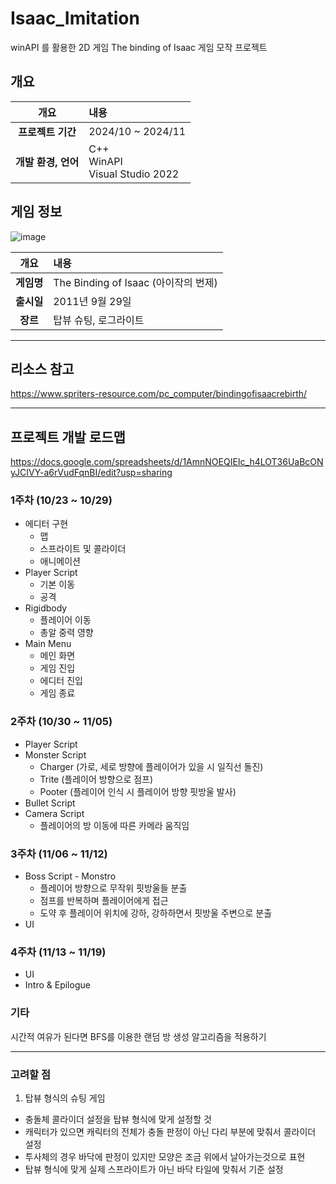 # Isaac_Imitation
winAPI 를 활용한 2D 게임 The binding of Isaac 게임 모작 프로젝트

## 개요
| 개요 | 내용 |
|:--------:|:--------|
| **프로젝트 기간** | 2024/10 ~ 2024/11 |
| **개발 환경, 언어** | C++ </br> WinAPI </br> Visual Studio 2022|

## 게임 정보
![image](https://github.com/user-attachments/assets/548b3589-6f24-47ec-9706-9487e55fcf90)

| 개요 | 내용 |
|:--------:|:--------|
| **게임명** | The Binding of Isaac (아이작의 번제) |
| **출시일** | 2011년 9월 29일 |
| **장르** | 탑뷰 슈팅, 로그라이트 |
---
## 리소스 참고
https://www.spriters-resource.com/pc_computer/bindingofisaacrebirth/

---
## 프로젝트 개발 로드맵
https://docs.google.com/spreadsheets/d/1AmnNOEQIEIc_h4LOT36UaBcONyJCIVY-a6rVudFqnBI/edit?usp=sharing

### 1주차 (10/23 ~ 10/29)
- 에디터 구현
  - 맵
  - 스프라이트 및 콜라이더
  - 애니메이션
- Player Script
  - 기본 이동
  - 공격
- Rigidbody
  - 플레이어 이동
  - 총알 중력 영향
- Main Menu
  - 메인 화면
  - 게임 진입
  - 에디터 진입
  - 게임 종료
    
### 2주차 (10/30 ~ 11/05)
- Player Script
- Monster Script
  - Charger (가로, 세로 방향에 플레이어가 있을 시 일직선 돌진)
  - Trite (플레이어 방향으로 점프)
  - Pooter (플레이어 인식 시 플레이어 방향 핏방울 발사)
- Bullet Script
- Camera Script
  - 플레이어의 방 이동에 따른 카메라 움직임

### 3주차 (11/06 ~ 11/12)
- Boss Script - Monstro
  - 플레이어 방향으로 무작위 핏방울들 분출
  - 점프를 반복하며 플레이어에게 접근
  - 도약 후 플레이어 위치에 강하, 강하하면서 핏방울 주변으로 분출
- UI

### 4주차 (11/13 ~ 11/19)
- UI
- Intro & Epilogue

### 기타
시간적 여유가 된다면 BFS를 이용한 랜덤 방 생성 알고리즘을 적용하기

---
### 고려할 점
1. 탑뷰 형식의 슈팅 게임
  - 충돌체 콜라이더 설정을 탑뷰 형식에 맞게 설정할 것
  - 캐릭터가 있으면 캐릭터의 전체가 충돌 판정이 아닌 다리 부분에 맞춰서 콜라이더 설정
  - 투사체의 경우 바닥에 판정이 있지만 모양은 조금 위에서 날아가는것으로 표현
  - 탑뷰 형식에 맞게 실제 스프라이트가 아닌 바닥 타일에 맞춰서 기준 설정
